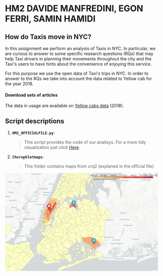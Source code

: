 # HM2 DAVIDE MANFREDINI, EGON FERRI, SAMIN HAMIDI
## How do Taxis move in NYC?
In this assignment we perform an analysis of Taxis in NYC. In particular, we are curious to answer to some specific research questions (RQs) that may help Taxi drivers in planning their movements throughout the city and the Taxi's users to have hints about the convenience of enjoying this service.

For this purpose we use the open data of Taxi's trips in NYC. In order to answer to the RQs we take into account the data related to Yellow cab for the year 2018.

#### Download sets of articles

The data in usage are available on [Yellow cabs data](http://www.nyc.gov/html/tlc/html/about/trip_record_data.shtml) (2018).

## Script descriptions

1. __`HM2_OFFICIALFILE.py`__: 
	> This script provides the code of our analisys. For a more tidy visualization just click [Here](http://nbviewer.jupyter.org/github/samin91/ADM-HM2/blob/master/HMW2_OFFICIALFILE.ipynb).
2. __`Chorophletmaps`__: 
	> This folder contains maps from crq2 (explaned in the official file)
    
![](map.PNG?raw=true)